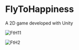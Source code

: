 # FlyToHappiness
A 2D game developed with Unity

![FtH11](https://github.com/iremyyilmz/FlyToHappiness/assets/134611467/a92ae079-2970-4314-8812-0906cdd72ada)


![FtH2](https://github.com/iremyyilmz/FlyToHappiness/assets/134611467/391a6774-2e97-4390-9a3e-b60967512384)
